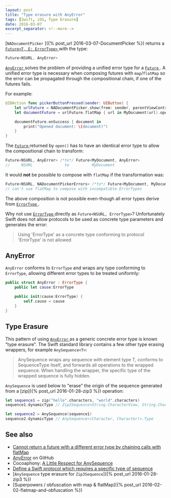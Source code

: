 ```yaml
---
layout: post
title: "Type erasure with AnyError"
tags: [Swift, iOS, Type Erasure]
date: 2016-03-07
excerpt_separator: <!--more-->
---
```

[`NADocumentPicker` ]({% post_url 2016-03-07-DocumentPicker %}) returns a [`Future<T, E: ErrorType>` ](https://github.com/Thomvis/BrightFutures#examples) with the type:

```swift
Future<NSURL, AnyError>
```

[`AnyError` ](https://github.com/NickAger/NACommonUtils/blob/master/NACommonUtils/Utilities/AnyError.swift) solves the problem of providing a unified error type for a [`Future` ](https://github.com/Thomvis/BrightFutures#examples). A unified error type is necessary when composing futures with `map`/`flatMap` so the error can be propagated through the compositional chain, if one of the futures fails.
<!--more-->

For example:

```swift
@IBAction func pickerButtonPressed(sender: UIButton) {
    let urlFuture = NADocumentPicker.show(from: sender, parentViewController: self)
    let documentFuture = urlFuture.flatMap { url in MyDocument(url).open() }

    documentFuture.onSuccess { document in
        print("Opened document: \(document)")
    }
}
```

The [`Future` ](https://github.com/Thomvis/BrightFutures#examples) returned by `open()` has to have an identical error type to allow the compositional chain to transform:

```swift
Future<NSURL, AnyError> /*to*/ Future<MyDocument, AnyError>
//     NSURL              to          MyDocument
```

It would **not** be possible to compose with `flatMap` if the transformation was:

```swift
Future<NSURL, NADocumentPickerErrors> /*to*/ Future<MyDocument, MyDocumentErrors>
// can't use flatMap to compose with incompatible ErrorTypes
```

The above composition is not possible even-though all error types derive from [`ErrorType` ](https://github.com/apple/swift/blob/master/stdlib/public/core/ErrorType.swift#L20).

Why not use [`ErrorType` ](https://github.com/apple/swift/blob/master/stdlib/public/core/ErrorType.swift#L20) directly as `Future<NSURL, ErrorType>`? Unfortunately Swift does not allow protocols to be used as concrete type parameters and generates the error:

> Using 'ErrorType' as a concrete type conforming to protocol 'ErrorType' is not allowed

## AnyError

`AnyError` conforms to `ErrorType` and wraps any type conforming to `ErrorType`, allowing different error types to be treated uniformly:

```swift
public struct AnyError : ErrorType {
    public let cause:ErrorType

    public init(cause:ErrorType) {
        self.cause = cause
    }
}
```

## Type Erasure

This pattern of using [`AnyError` ](https://github.com/NickAger/NACommonUtils/blob/master/NACommonUtils/Utilities/AnyError.swift) as a generic concrete error type is known "type erasure". The Swift standard library contains a few other type erasing wrappers, for example `AnySequence<T>`:

> AnySequence<T> wraps any sequence with element type T, conforms to SequenceType itself, and forwards all operations to the wrapped sequence. When handling the wrapper, the specific type of the wrapped sequence is fully hidden.

`AnySequence` is used below to "erase" the origin of the sequence generated from a [zip]({% post_url 2016-01-28-zip3 %}) operation:

```swift
let sequence1 = zip("hello".characters, "world".characters)
sequence1.dynamicType // Zip2Sequence<String.CharacterView, String.CharacterView>.Type

let sequence2 = AnySequence(sequence1)
sequence2.dynamicType // AnySequence<(Character, Character)>.Type
```

## See also

* [Cannot return a future with a different error type by chaining calls with flatMap](https://github.com/Thomvis/BrightFutures/issues/115)
* [AnyError](https://github.com/NickAger/NACommonUtils/blob/master/NACommonUtils/Utilities/AnyError.swift) on GitHub
* Cocoaphony: [A Little Respect for AnySequence](http://robnapier.net/erasure)
* [Define a Swift protocol which requires a specific type of sequence](http://stackoverflow.com/questions/33843038/define-a-swift-protocol-which-requires-a-specific-type-of-sequence)
* [`AnySequence` type erasure for `Zip3Sequence`]({% post_url 2016-01-28-zip3 %})
* [Superpowers / obfuscation with map & flatMap]({% post_url 2016-02-02-flatmap-and-obfuscation %})
